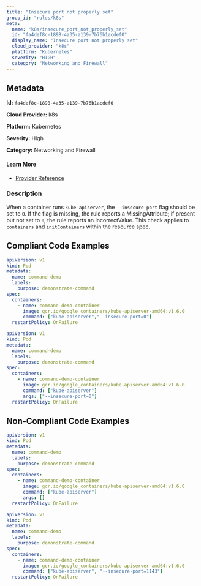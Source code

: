 ```yaml
---
title: "Insecure port not properly set"
group_id: "rules/k8s"
meta:
  name: "k8s/insecure_port_not_properly_set"
  id: "fa4def8c-1898-4a35-a139-7b76b1acdef0"
  display_name: "Insecure port not properly set"
  cloud_provider: "k8s"
  platform: "Kubernetes"
  severity: "HIGH"
  category: "Networking and Firewall"
---
```

## Metadata

**Id:** `fa4def8c-1898-4a35-a139-7b76b1acdef0`

**Cloud Provider:** k8s

**Platform:** Kubernetes

**Severity:** High

**Category:** Networking and Firewall

#### Learn More

 - [Provider Reference](https://kubernetes.io/docs/reference/command-line-tools-reference/kube-apiserver/)

### Description

 When a container runs `kube-apiserver`, the `--insecure-port` flag should be set to `0`. If the flag is missing, the rule reports a MissingAttribute; if present but not set to `0`, the rule reports an IncorrectValue. This check applies to `containers` and `initContainers` within the resource spec.


## Compliant Code Examples
```yaml
apiVersion: v1
kind: Pod
metadata:
  name: command-demo
  labels:
    purpose: demonstrate-command
spec:
  containers:
    - name: command-demo-container
      image: gcr.io/google_containers/kube-apiserver-amd64:v1.6.0
      command: ["kube-apiserver","--insecure-port=0"]
  restartPolicy: OnFailure

```

```yaml
apiVersion: v1
kind: Pod
metadata:
  name: command-demo
  labels:
    purpose: demonstrate-command
spec:
  containers:
    - name: command-demo-container
      image: gcr.io/google_containers/kube-apiserver-amd64:v1.6.0
      command: ["kube-apiserver"]
      args: ["--insecure-port=0"]
  restartPolicy: OnFailure

```
## Non-Compliant Code Examples
```yaml
apiVersion: v1
kind: Pod
metadata:
  name: command-demo
  labels:
    purpose: demonstrate-command
spec:
  containers:
    - name: command-demo-container
      image: gcr.io/google_containers/kube-apiserver-amd64:v1.6.0
      command: ["kube-apiserver"]
      args: []
  restartPolicy: OnFailure

```

```yaml
apiVersion: v1
kind: Pod
metadata:
  name: command-demo
  labels:
    purpose: demonstrate-command
spec:
  containers:
    - name: command-demo-container
      image: gcr.io/google_containers/kube-apiserver-amd64:v1.6.0
      command: ["kube-apiserver", "--insecure-port=1143"]
  restartPolicy: OnFailure

```